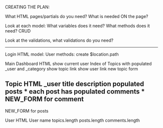 CREATING THE PLAN:

What HTML pages/partials do you need?
What is needed ON the page?

Look at each model:
  What variables does it need?
  What methods does it need? CRUD

Look at the validations, what validations do you need?





-----------------------------------
Login HTML
  model:
    User
  methods:
    create
    $location.path

Main Dashboard HTML
  show current user
  Index of Topics with populated _user and _category
    show topic link
    show user link
  new topic form

Topic HTML
  _user
  title
  description
  populated posts
    * each post has populated comments
    * NEW_FORM for comment
  --------
  NEW_FORM for posts



User HTML
  User name
  topics.length
  posts.length
  comments.length